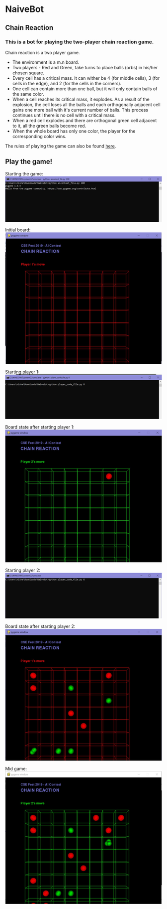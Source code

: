 # NaiveBot

## Chain Reaction

### This is a bot for playing the two-player chain reaction game. 

Chain reaction is a two player game. 
- The environment is a m.n board.
- Two players - Red and Green, take turns to place balls (orbs) in his/her chosen square.
- Every cell has a critical mass. It can wither be 4 (for middle cells), 3 (for cells in the edge), and 2 (for the cells in the corners).
- One cell can contain more than one ball, but it will only contain balls of the same color.
- When a cell reaches its critical mass, it explodes. As a result of the explosion, the cell loses all the balls and each orthogonally adjacent cell gains one more ball with it's current number of balls. This process continues until there is no cell with a critical mass.
- When a red cell explodes and there are orthogonal green cell adjacent to it, all the green balls become red.
- When the whole board has only one color, the player for the corresponding color wins.


The rules of playing the game can also be found [here](https://brilliant.org/wiki/chain-reaction-game/).

## Play the game!

Starting the game:
![Starting the game](aigame1.JPG)

Initial board:
![initial board](aigame2.JPG)

Starting player 1:
![starting player 1](aigame3.JPG)

Board state after starting player 1:
![board after starting player 1](aigame4.JPG)

Starting player 2:
![Starting player 2](aigame5.JPG)

Board state after starting player 2:
![Board after starting player 2](aigame6.JPG)

Mid game:
![Mid game](aigame7.JPG)
